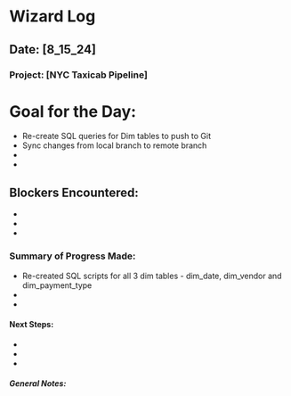 # Wizard Log
## Date: [8_15_24]
### Project: [NYC Taxicab Pipeline]

# **Goal for the Day:**
- Re-create SQL queries for Dim tables to push to Git
- Sync changes from local branch to remote branch 
-
-

## **Blockers Encountered:**
-
-
-

### **Summary of Progress Made:**
- Re-created SQL scripts for all 3 dim tables - dim_date, dim_vendor and dim_payment_type
-
-

#### **Next Steps:**
-
-
-

##### **General Notes:**